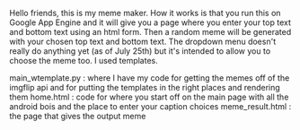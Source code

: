Hello friends, this is my meme maker. How it works is that you run this on Google App Engine and it will give you a page where you enter your top text and bottom text using an html form. Then a random meme will be generated with your chosen top text and bottom text. The dropdown menu doesn't really do anything yet (as of July 25th) but it's intended to allow you to choose the meme too. I used templates.

main_wtemplate.py : where I have my code for getting the memes off of the imgflip api and for putting the templates in the right places and rendering them
home.html : code for where you start off on the main page with all the android bois and the place to enter your caption choices
meme_result.html : the page that gives the output meme
